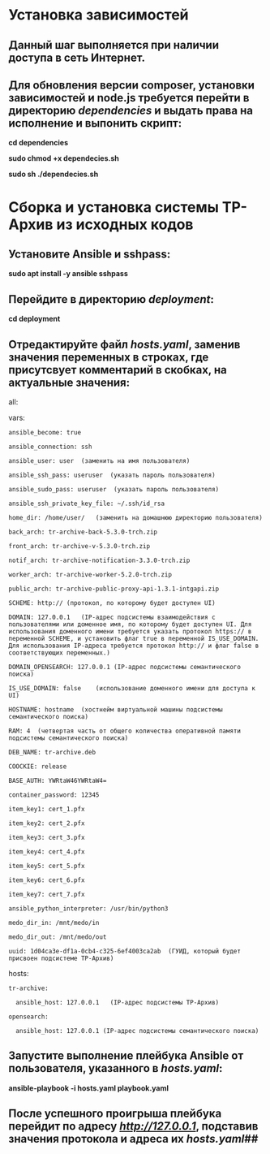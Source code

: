 # Установка зависимостей #

## Данный шаг выполняется при наличии доступа в сеть Интернет. ##

## Для обновления версии composer, установки зависимостей и node.js требуется перейти в директорию *dependencies* и выдать права на исполнение и выпонить скрипт: ##

**cd dependencies**

**sudo chmod +x dependecies.sh**

**sudo sh ./dependecies.sh**

# Сборка и установка системы ТР-Архив из исходных кодов #

## Установите Ansible и sshpass: ##

**sudo apt install -y ansible sshpass**

## Перейдите в директорию *deployment*: ##

**cd deployment**

## Отредактируйте файл *hosts.yaml*, заменив значения переменных в строках, где присутсвует комментарий в скобках, на актуальные значения: ##

all:
  
  vars:
    
    ansible_become: true
    
    ansible_connection: ssh
    
    ansible_user: user  (заменить на имя пользователя)
    
    ansible_ssh_pass: useruser  (указать пароль пользователя)
    
    ansible_sudo_pass: useruser  (указать пароль пользователя)
    
    ansible_ssh_private_key_file: ~/.ssh/id_rsa
    
    home_dir: /home/user/   (заменить на домашнюю директорию пользователя)
    
    back_arch: tr-archive-back-5.3.0-trch.zip
    
    front_arch: tr-archive-v-5.3.0-trch.zip
    
    notif_arch: tr-archive-notification-3.3.0-trch.zip
    
    worker_arch: tr-archive-worker-5.2.0-trch.zip
    
    public_arch: tr-archive-public-proxy-api-1.3.1-intgapi.zip
    
    SCHEME: http:// (протокол, по которому будет доступен UI)
    
    DOMAIN: 127.0.0.1   (IP-адрес подсистемы взаимодействия с пользователями или доменное имя, по которому будет доступен UI. Для использования доменного имени требуется указать протокол https:// в переменной SCHEME, и установить флаг true в переменной IS_USE_DOMAIN. Для использования IP-адреса требуется протокол http:// и флаг false в соответствующих переменных.)
    
    DOMAIN_OPENSEARCH: 127.0.0.1 (IP-адрес подсистемы семантического поиска)
    
    IS_USE_DOMAIN: false    (использование доменного имени для доступа к UI)
    
    HOSTNAME: hostname  (хостнейм виртуальной машины подсистемы семантического поиска)
    
    RAM: 4  (четвертая часть от общего количества оперативной памяти подсистемы семантического поиска)
    
    DEB_NAME: tr-archive.deb
    
    COOCKIE: release
    
    BASE_AUTH: YWRtaW46YWRtaW4=
    
    container_password: 12345
    
    item_key1: cert_1.pfx
    
    item_key2: cert_2.pfx
    
    item_key3: cert_3.pfx
    
    item_key4: cert_4.pfx
    
    item_key5: cert_5.pfx
    
    item_key6: cert_6.pfx
    
    item_key7: cert_7.pfx
    
    ansible_python_interpreter: /usr/bin/python3
    
    medo_dir_in: /mnt/medo/in
    
    medo_dir_out: /mnt/medo/out
    
    uuid: 1d04ca3e-df1a-0cb4-c325-6ef4003ca2ab  (ГУИД, который будет присвоен подсистеме ТР-Архив)
  
  hosts:
    
    tr-archive:
    
      ansible_host: 127.0.0.1   (IP-адрес подсистемы ТР-Архив)
    
    opensearch:
    
      ansible_host: 127.0.0.1 (IP-адрес подсистемы семантического поиска)

## Запустите выполнение плейбука Ansible от пользователя, указанного в *hosts.yaml*: ##

**ansible-playbook -i hosts.yaml playbook.yaml**

## После успешного проигрыша плейбука перейдит по адресу *http://127.0.0.1*, подставив значения протокола и адреса их *hosts.yaml*##